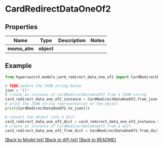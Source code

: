 # CardRedirectDataOneOf2


## Properties

Name | Type | Description | Notes
------------ | ------------- | ------------- | -------------
**momo_atm** | **object** |  | 

## Example

```python
from hyperswitch.models.card_redirect_data_one_of2 import CardRedirectDataOneOf2

# TODO update the JSON string below
json = "{}"
# create an instance of CardRedirectDataOneOf2 from a JSON string
card_redirect_data_one_of2_instance = CardRedirectDataOneOf2.from_json(json)
# print the JSON string representation of the object
print(CardRedirectDataOneOf2.to_json())

# convert the object into a dict
card_redirect_data_one_of2_dict = card_redirect_data_one_of2_instance.to_dict()
# create an instance of CardRedirectDataOneOf2 from a dict
card_redirect_data_one_of2_from_dict = CardRedirectDataOneOf2.from_dict(card_redirect_data_one_of2_dict)
```
[[Back to Model list]](../README.md#documentation-for-models) [[Back to API list]](../README.md#documentation-for-api-endpoints) [[Back to README]](../README.md)


